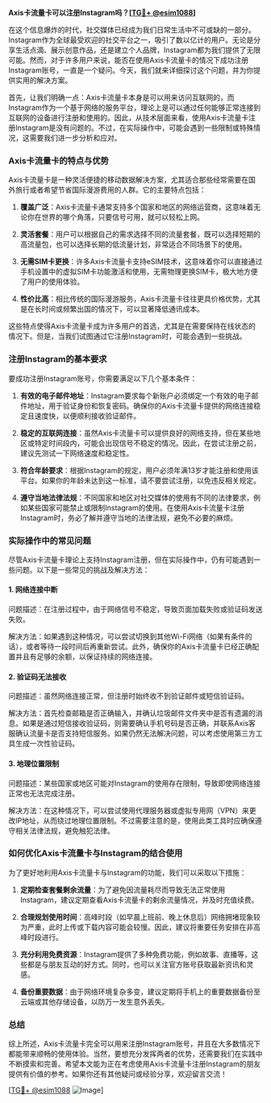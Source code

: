 **Axis卡流量卡可以注册Instagram吗？[[TG💪+ @esim1088](https://t.me/s/esim1088)]**

在这个信息爆炸的时代，社交媒体已经成为我们日常生活中不可或缺的一部分。Instagram作为全球最受欢迎的社交平台之一，吸引了数以亿计的用户。无论是分享生活点滴、展示创意作品，还是建立个人品牌，Instagram都为我们提供了无限可能。然而，对于许多用户来说，能否在使用Axis卡流量卡的情况下成功注册Instagram账号，一直是一个疑问。今天，我们就来详细探讨这个问题，并为你提供实用的解决方案。

首先，让我们明确一点：Axis卡流量卡本身是可以用来访问互联网的，而Instagram作为一个基于网络的服务平台，理论上是可以通过任何能够正常连接到互联网的设备进行注册和使用的。因此，从技术层面来看，使用Axis卡流量卡注册Instagram是没有问题的。不过，在实际操作中，可能会遇到一些限制或特殊情况，这需要我们进一步分析和应对。

### Axis卡流量卡的特点与优势

Axis卡流量卡是一种灵活便捷的移动数据解决方案，尤其适合那些经常需要在国外旅行或者希望节省国际漫游费用的人群。它的主要特点包括：

1. **覆盖广泛**：Axis卡流量卡通常支持多个国家和地区的网络运营商，这意味着无论你在世界的哪个角落，只要信号可用，就可以轻松上网。
   
2. **灵活套餐**：用户可以根据自己的需求选择不同的流量套餐，既可以选择短期的高流量包，也可以选择长期的低流量计划，非常适合不同场景下的使用。

3. **无需SIM卡更换**：许多Axis卡流量卡支持eSIM技术，这意味着你可以直接通过手机设置中的虚拟SIM卡功能激活和使用，无需物理更换SIM卡，极大地方便了用户的使用体验。

4. **性价比高**：相比传统的国际漫游服务，Axis卡流量卡往往更具价格优势，尤其是在长时间或频繁出国的情况下，可以显著降低通讯成本。

这些特点使得Axis卡流量卡成为许多用户的首选，尤其是在需要保持在线状态的情况下。但是，当我们试图通过它注册Instagram时，可能会遇到一些挑战。

### 注册Instagram的基本要求

要成功注册Instagram账号，你需要满足以下几个基本条件：

1. **有效的电子邮件地址**：Instagram要求每个新账户必须绑定一个有效的电子邮件地址，用于验证身份和恢复密码。确保你的Axis卡流量卡提供的网络连接稳定且速度快，以便顺利接收验证邮件。

2. **稳定的互联网连接**：虽然Axis卡流量卡可以提供良好的网络支持，但在某些地区或特定时间段内，可能会出现信号不稳定的情况。因此，在尝试注册之前，建议先测试一下网络速度和稳定性。

3. **符合年龄要求**：根据Instagram的规定，用户必须年满13岁才能注册和使用该平台。如果你的年龄未达到这一标准，请不要尝试注册，以免违反相关规定。

4. **遵守当地法律法规**：不同国家和地区对社交媒体的使用有不同的法律要求，例如某些国家可能禁止或限制Instagram的使用。在使用Axis卡流量卡注册Instagram时，务必了解并遵守当地的法律法规，避免不必要的麻烦。

### 实际操作中的常见问题

尽管Axis卡流量卡理论上支持Instagram注册，但在实际操作中，仍有可能遇到一些问题。以下是一些常见的挑战及解决方法：

#### 1. 网络连接中断

问题描述：在注册过程中，由于网络信号不稳定，导致页面加载失败或验证码发送失败。

解决方法：如果遇到这种情况，可以尝试切换到其他Wi-Fi网络（如果有条件的话），或者等待一段时间后再重新尝试。此外，确保你的Axis卡流量卡已经正确配置并且有足够的余额，以保证持续的网络连接。

#### 2. 验证码无法接收

问题描述：虽然网络连接正常，但注册时始终收不到验证邮件或短信验证码。

解决方法：首先检查邮箱是否正确输入，并确认垃圾邮件文件夹中是否有遗漏的消息。如果是通过短信接收验证码，则需要确认手机号码是否正确，并联系Axis客服确认流量卡是否支持短信服务。如果仍然无法解决问题，可以考虑使用第三方工具生成一次性验证码。

#### 3. 地理位置限制

问题描述：某些国家或地区可能对Instagram的使用存在限制，导致即使网络连接正常也无法完成注册。

解决方法：在这种情况下，可以尝试使用代理服务器或虚拟专用网（VPN）来更改IP地址，从而绕过地理位置限制。不过需要注意的是，使用此类工具时应确保遵守相关法律法规，避免触犯法律。

### 如何优化Axis卡流量卡与Instagram的结合使用

为了更好地利用Axis卡流量卡与Instagram的功能，我们可以采取以下措施：

1. **定期检查套餐剩余流量**：为了避免因流量耗尽而导致无法正常使用Instagram，建议定期查看Axis卡流量卡的剩余流量情况，并及时充值续费。

2. **合理规划使用时间**：高峰时段（如早晨上班前、晚上休息后）网络拥堵现象较为严重，此时上传或下载内容可能会较慢。因此，建议将重要任务安排在非高峰时段进行。

3. **充分利用免费资源**：Instagram提供了多种免费功能，例如故事、直播等，这些都是与朋友互动的好方式。同时，也可以关注官方账号获取最新资讯和灵感。

4. **备份重要数据**：由于网络环境复杂多变，建议定期将手机上的重要数据备份至云端或其他存储设备，以防万一发生意外丢失。

### 总结

综上所述，Axis卡流量卡完全可以用来注册Instagram账号，并且在大多数情况下都能带来顺畅的使用体验。当然，要想充分发挥两者的优势，还需要我们在实践中不断摸索和完善。希望本文能为正在考虑使用Axis卡流量卡注册Instagram的朋友提供有价值的参考。如果你还有其他疑问或经验分享，欢迎留言交流！

[[TG💪+ @esim1088](https://t.me/s/esim1088) ![Image](https://i.postimg.cc/4NQfJmqS/Snipaste-2025-05-13-00-14-12.png)]